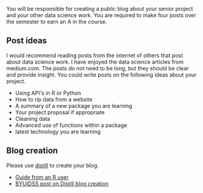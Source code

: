 You will be responsible for creating a public blog about your senior project and your other data science work. You are required to make four posts over the semester to earn an A in the course. 

## Post ideas

I would recommend reading posts from the internet of others that post about data science work.  I have enjoyed the data science articles from medium.com.  The posts do not need to be long, but they should be clear and provide insight.  You could write posts on the following ideas about your project.

- Using API's in R or Python
- How to rip data from a website
- A summary of a new package you are learning
- Your project proposal if appropriate
- Cleaning data
- Advanced use of functions within a package
- latest technology you are learning

## Blog creation

Please use [distill](https://rstudio.github.io/distill/blog.html) to create your blog.

- [Guide from an R user](https://www.andreashandel.com/post/distill-github-website/)
- [BYUIDSS post on Distill blog creation](https://byuidss.github.io/posts/2021-03-22-how-to-start-creating-a-blog-for-your-senior-project/)
